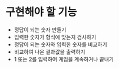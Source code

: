 # 구현해야 할 기능
 - 정답이 되는 숫자 만들기
 - 입력한 숫자가 형식에 맞는지 검사하기
 - 정답이 되는 숫자와 입력한 숫자를 비교하기
 - 비교하여 나온 결과값을 출력하기
 - 1 또는 2를 입력하여 게임을 계속하거나 끝내기